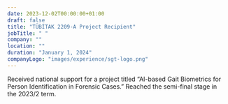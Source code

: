 ```yaml
---
date: 2023-12-02T00:00:00+01:00
draft: false
title: "TÜBİTAK 2209-A Project Recipient"
jobTitle: " "
company: ""
location: ""
duration: "January 1, 2024"
companyLogo: "images/experience/sgt-logo.png"
---
```


Received national support for a project titled “AI-based Gait Biometrics for Person Identification in Forensic Cases.” Reached the semi-final stage in the 2023/2 term.